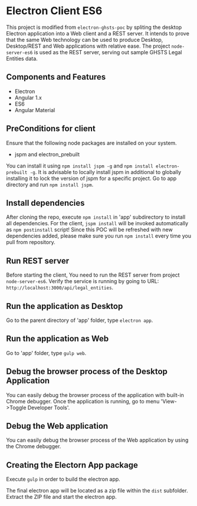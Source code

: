# Electron Client ES6

This project is modified from `electron-ghsts-poc` by spliting the desktop Electron application into a Web client and a REST server. 
It intends to prove that the same Web technology can be used to produce Desktop, Desktop/REST and Web applications with relative
ease.  The project `node-server-es6` is used as the REST server, serving out sample GHSTS Legal Entities data.

## Components and Features

 * Electron
 * Angular 1.x 
 * ES6
 * Angular Material

## PreConditions for client

Ensure that the following node packages are installed on your system.

 * jspm and electron_prebuilt

You can install it using `npm install jspm -g` and `npm install electron-prebuilt -g`. 
It is advisable to locally install jspm in additional to globally installing it to lock the version of jspm for a specific project. 
Go to app directory and run `npm install jspm`.

## Install dependencies

After cloning the repo, execute `npm install` in 'app' subdirectory to install all dependencies. For the client, `jspm install` will be invoked automatically as `npm postinstall` script!
Since this POC will be refreshed with new dependencies added, please make sure you run `npm install` every time you pull from repository.

## Run REST server

Before starting the client, You need to run the REST server from project `node-server-es6`. Verify the service is running by going to URL: `http://localhost:3000/api/legal_entities`.

## Run the application as Desktop

Go to the parent directory of 'app' folder, type `electron app`.

## Run the application as Web

Go to 'app' folder, type `gulp web`.

## Debug the browser process of the Desktop Application 

You can easily debug the browser process of the application with built-in Chrome debugger. 
Once the application is running, go to menu 'View->Toggle Developer Tools'.

## Debug the Web application 

You can easily debug the browser process of the Web application by using the Chrome debugger. 

## Creating the Electorn App package

Execute `gulp` in order to build the electron app.

The final electron app will be located as a zip file within the `dist` subfolder. Extract the ZIP file and start the electron app.

